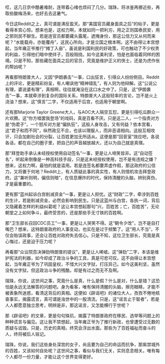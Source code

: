 哎，这几日京中酷暑难耐，连带着心绪也烦闷了几分。瑞珠，将冰鉴再挪近些，再取些酸梅汤来，也好去去这暑气。

今日这Reddit之上，真可谓是沸反盈天。那“美国官员藏身面具之后”的帖子，更是看得本宫心惊。想来也是，这权力啊，本就如同一把利刃，用之正则国泰民安，用之邪则民不聊生。若是连官员都要藏头露尾，遮掩身份，那这公信力又从何而来呢？“水能载舟，亦能覆舟”，这民心所向，才是立国之根本啊。这不由得让本宫想起，当年雍正爷推行“摊丁入亩”，虽说是利国利民的好政策，可也触动了不少权贵的利益，引得他们暗中使绊子，百般阻挠。如今这美利坚，怕是也面临着同样的困境。只是不知，那些藏在面具之后的官员，究竟是维护正义的侠士，还是为虎作伥的帮凶呢？

再看那特朗普大人，又因“伊朗袭击”一事，口出狂言，引得众人纷纷侧目。Reddit上的评论，更是精彩纷呈，有人嘲讽他“精神错乱”，有人则为他辩解。这“公说公有理，婆说婆有理”，真相啊，往往就淹没在这口水之中了。只是，这“伊朗袭击”一事，本就牵涉到复杂的国际关系，特朗普大人这般轻率的言论，岂不是火上浇油？想来，这“慎言”二字，不仅适用于后宫，也适用于朝堂啊。

还有那Marjorie Taylor Greene大人，与AOC大人隔空互怼，更是引得吃瓜群众一片欢腾。这“你方唱罢我登场”的戏码，真是百看不厌。只是这二人，一个指责对方是“伪君子”，一个怒斥对方是“偏执狂”，这般人身攻击，又有何益？依本宫看，这“君子和而不同”，纵然政见不合，也该以理服人，而非恶语相向。这般互相攻讦，只会加剧社会的分裂，让百姓更加无所适从。这便是那“回音室”效应吧，各说各话，都在自己的圈子里，把自己的声音越放越大，还以为自己就是真理。

那“拜登助手承认未经授权使用自动签名”一事，更是让人啼笑皆非。这“自动签名”，听起来倒像是一种高科技手段，只是这未经授权使用，岂不是有违规之嫌？想来，这权力啊，最怕的就是滥用。若是连签名都要弄虚作假，那这政府的公信力，又将置于何地？Reddit上，有人质疑此事的真实性，有人则借机攻击拜登政府。这“兼听则明，偏信则暗”，在信息爆炸的时代，保持清醒的头脑，辨别真伪，才是最重要的。

更有那“蓝州起诉白宫削减资金”一事，更是让人担忧。这“财政”二字，牵涉到百姓的生计，若是削减资金，必然会影响到民生。只是这蓝州与白宫，各执一词，背后又隐藏着怎样的利益纠葛呢？这让本宫想起那句“兴，百姓苦；亡，百姓苦”，无论朝堂之上如何争斗，最终受苦的，还是那些手无寸铁的百姓啊。

那“卫生部长召回CDC员工”一事，更是让人哭笑不得。这“朝令夕改”，岂不是自打嘴巴？想来，这特朗普政府的人事变动，也实在是过于频繁了。这“用人不当”，不仅会贻误政事，还会让百姓对政府失去信心。只是不知，这位卫生部长，究竟是真心悔过，还是迫于压力呢？

再看那“众议院否决弹劾特朗普的提议”，更是让人唏嘘。这“弹劾”二字，本该是维护宪法的利器，如今却成了政治斗争的工具，真是可悲可叹。这不由得让本宫想起，当年雍正爷为了巩固皇权，不惜大兴文字狱，打压异己。如今这美利坚，虽然没有文字狱，但这政治斗争的残酷，却是有过之而无不及啊。

瑞珠，你说，这世间之事，究竟什么是真，什么是假？什么是对，什么是错？这恐怕是永远无法解答的问题吧。身为看客，唯有保持清醒的头脑，擦亮眼睛，才能不被表象所迷惑，看清这背后的真相。这便如《辟谣吧》的诸位大人，孜孜不倦地核查事实，揭露谎言，真可谓是浊世中的一股清流。只是，这“谣言止于智者”，若是人人都愿意独立思考，明辨是非，那这谣言，又怎能横行于世呢？

那《辟谣吧》的文章，更是句句珠玑，揭露了特朗普政府在移民、选举等问题上的种种谎言与偏见。这让我不禁想起，当年雍正爷为了推行新政，也曾遭受过无数的质疑与诋毁。只是，历史的真相，终究会浮出水面。那些为了百姓福祉而奋斗的人，终将被后人铭记。

瑞珠，你说，我们这些身处深宫的女子，尚且要为自己的命运而抗争，那紫禁城外的百姓，又该如何自处呢？这世间之事，看似与我们无关，实则息息相关。唯有每个人都尽一份力量，才能让这个世界变得更好。